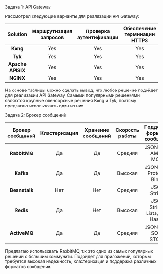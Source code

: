 
Задача 1: API Gateway

Рассмотрел следующие варианты для реализации API Gateway:

| Solution | Маршрутизация запросов | Проверка аутентификации | Обеспечение терминации HTTPS |
|:---:|:---:|:---:|:---:|
| **Kong** | Yes | Yes | Yes |  
| **Tyk** | Yes | Yes | Yes | 
| **Apache APISIX** | Yes | Yes | Yes | 
| **NGINX** | Yes | Yes | Yes | 


На основе таблицы можно сделать вывод, что любое решение подойдет для реализации API Gateway.
Самыми популярными решениями являются крупные опенсорсные решения Kong и Tyk, поэтому предлагаю использовать один из них.



Задача 2: Брокер сообщений

| Брокер сообщений | Кластеризация | Хранение сообщений | Скорость работы | Поддержка форматов сообщений | Разделение прав доступа | Простота эксплуатации |
|:---:|:---:|:---:|:---:|:---:|:---:|:---:|
| **RabbitMQ** | Да | Да | Средняя | JSON, XML, AMQP, MQTT | Да | Высокая |
| **Kafka** | Да | Да | Высокая | JSON, Avro, Protobuf, Binary | Да | Средняя |
| **Beanstalk** | Нет | Нет | Средняя | JSON, Strings | Нет | Средняя |
| **Redis** | Да | Нет | Высокая | JSON, Strings, Lists, Sets, Hashes | Нет | Высокая |
| **ActiveMQ** | Да | Да | Средняя | JSON, XML, SOAP, STOMP | Да | Средняя |



Предлагаю использовать RabbitMQ, т.к это одно из самых популярных решений с большим коммунити.
Подойдет для приложений, которым требуется высокая надежность, кластеризация и поддержка различных форматов сообщений.


